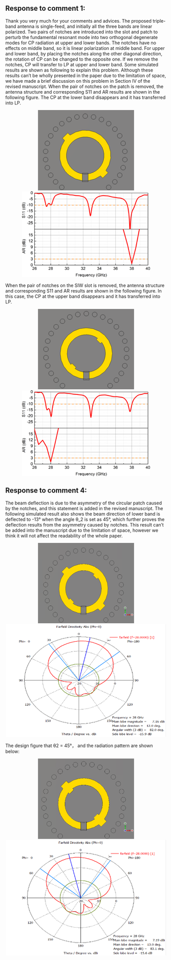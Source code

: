 ## Response to comment 1:

Thank you very much for your comments and advices. The proposed triple-band antenna is single-feed, and initially all the three bands are linear polarized. Two pairs of notches are introduced into the slot and patch to perturb the fundamental resonant mode into two orthogonal degenerate modes for CP radiation at upper and lower bands. The notches have no effects on middle band, so it is linear polarization at middle band. For upper and lower band, by placing the notches along the other diagonal direction, the rotation of CP can be changed to the opposite one. If we remove the notches, CP will transfer to LP at upper and lower band. Some simulated results are shown as following to explain this problem. Although these results can’t be wholly presented in the paper due to the limitation of space, we have made a brief discussion on this problem in Section IV of the revised manuscript. When the pair of notches on the patch is removed, the antenna structure and corresponding S11 and AR results are shown in the following figure. The CP at the lower band disappears and it has transferred into LP. 
<div align=center><img src="https://github.com/dannychk/A-Millimeter-Wave-Triple-band-SIW-Antenna-with-Dual-sense-Circular-Polarization/blob/master/Response to Reviewer 2/Lower_LP_RD.png" width="300" height="250" /></div>

<div align=center><img src="https://github.com/dannychk/A-Millimeter-Wave-Triple-band-SIW-Antenna-with-Dual-sense-Circular-Polarization/blob/master/Response to Reviewer 2/Lower_LP.png" width="400" height="267" /></div>

When the pair of notches on the SIW slot is removed, the antenna structure and corresponding S11 and AR results are shown in the following figure. In this case, the CP at the upper band disappears and it has transferred into LP.

<div align=center><img src="https://github.com/dannychk/A-Millimeter-Wave-Triple-band-SIW-Antenna-with-Dual-sense-Circular-Polarization/blob/master/Response to Reviewer 2/Upper_LP_RD.png" width="300" height="250" /></div>

<div align=center><img src="https://github.com/dannychk/A-Millimeter-Wave-Triple-band-SIW-Antenna-with-Dual-sense-Circular-Polarization/blob/master/Response to Reviewer 2/Upper_LP.png" width="400" height="267" /></div>


## Response to comment 4:

The beam deflection is due to the asymmetry of the circular patch caused by the notches, and this statement is added in the revised manuscript. The following simulated result also shows the beam direction of lower band is deflected to -13° when the angle θ_2 is set as 45°, which further proves the deflection results from the asymmetry caused by notches. This result can’t be added into the manuscript due to the limitation of space, however we think it will not affect the readability of the whole paper. 
<div align=center><img src="https://github.com/dannychk/A-Millimeter-Wave-Triple-band-SIW-Antenna-with-Dual-sense-Circular-Polarization/blob/master/Response to Reviewer 2/28R_38L.png" width="300" height="250" /></div>

<div align=center><img src="https://github.com/dannychk/A-Millimeter-Wave-Triple-band-SIW-Antenna-with-Dual-sense-Circular-Polarization/blob/master/Response to Reviewer 2/28L_38L-dir.png" width="500" height="350" /></div>

The design figure that θ2 = 45°， and the radiation pattern are shown below:

<div align=center><img src="https://github.com/dannychk/A-Millimeter-Wave-Triple-band-SIW-Antenna-with-Dual-sense-Circular-Polarization/blob/master/Response to Reviewer 2/28L_38L.png" width="300" height="250" /></div>

<div align=center><img src="https://github.com/dannychk/A-Millimeter-Wave-Triple-band-SIW-Antenna-with-Dual-sense-Circular-Polarization/blob/master/Response to Reviewer 2/28R_38L-dir.png" width="500" height="359" /></div>

